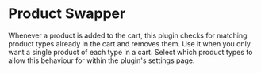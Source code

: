 # Product Swapper
Whenever a product is added to the cart, this plugin checks for matching product types already in the cart and removes them. Use it when you only want a single product of each type in a cart. Select which product types to allow this behaviour for within the plugin's settings page.
